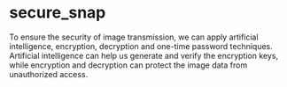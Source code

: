 # secure_snap
To ensure the security of image transmission, we can apply artificial intelligence, encryption, decryption and one-time password techniques. Artificial intelligence can help us generate and verify the encryption keys, while encryption and decryption can protect the image data from unauthorized access. 
